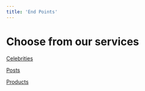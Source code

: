 ```yaml
---
title: 'End Points'
---
```


# Choose from our services

[Celebrities](/endpoints/celebrities)

[Posts](/endpoints/posts)

[Products](/endpoints/products)